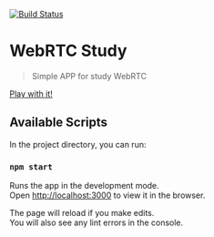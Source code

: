 [![Build Status](https://travis-ci.com/leandrogaspar/webrtc-study.svg?branch=master)](https://travis-ci.com/leandrogaspar/webrtc-study)

# WebRTC Study
>Simple APP for study WebRTC

[Play with it!](https://leandrogaspar.github.io/webrtc-study/)

## Available Scripts

In the project directory, you can run:

### `npm start`

Runs the app in the development mode.<br>
Open [http://localhost:3000](http://localhost:3000) to view it in the browser.

The page will reload if you make edits.<br>
You will also see any lint errors in the console.
